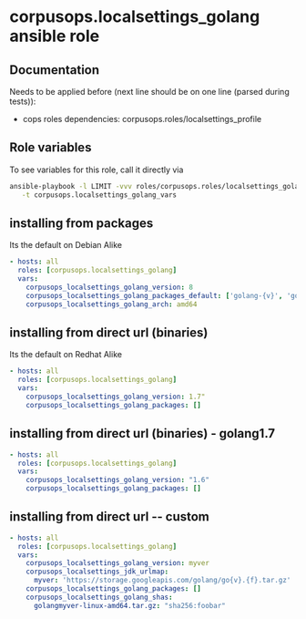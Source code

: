 # corpusops.localsettings_golang ansible role
## Documentation
Needs to be applied before (next line should be on one line (parsed during tests)):
- cops roles dependencies: corpusops.roles/localsettings_profile

## Role variables
To see variables for this role, call it directly via
```bash
ansible-playbook -l LIMIT -vvv roles/corpusops.roles/localsettings_golang/role.yml \
   -t corpusops.localsettings_golang_vars
```

## installing from packages
Its the default on Debian Alike
```yaml
- hosts: all
  roles: [corpusops.localsettings_golang]
  vars:
    corpusops_localsettings_golang_version: 8
    corpusops_localsettings_golang_packages_default: ['golang-{v}', 'golang-{v}-go', 'golang-{v}-src']
    corpusops_localsettings_golang_arch: amd64
```

## installing from direct url (binaries)
Its the default on Redhat Alike
```yaml
- hosts: all
  roles: [corpusops.localsettings_golang]
  vars:
    corpusops_localsettings_golang_version: 1.7"
    corpusops_localsettings_golang_packages: []
```

## installing from direct url (binaries) - golang1.7
```yaml
- hosts: all
  roles: [corpusops.localsettings_golang]
  vars:
    corpusops_localsettings_golang_version: "1.6"
    corpusops_localsettings_golang_packages: []
```

## installing from direct url -- custom
```yaml
- hosts: all
  roles: [corpusops.localsettings_golang]
  vars:
    corpusops_localsettings_golang_version: myver
    corpusops_localsettings_jdk_urlmap:
      myver: 'https://storage.googleapis.com/golang/go{v}.{f}.tar.gz'
    corpusops_localsettings_golang_packages: []
    corpusops_localsettings_golang_shas:
      golangmyver-linux-amd64.tar.gz: "sha256:foobar"
```
